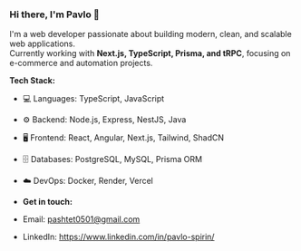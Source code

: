 ### Hi there, I'm Pavlo 👋  

I'm a web developer passionate about building modern, clean, and scalable web applications.  
Currently working with **Next.js, TypeScript, Prisma, and tRPC**, focusing on e-commerce and automation projects.

**Tech Stack:**  
- 💻 Languages: TypeScript, JavaScript 
- ⚙️ Backend: Node.js, Express, NestJS, Java
- 🖥️ Frontend: React, Angular, Next.js, Tailwind, ShadCN  
- 🗄️ Databases: PostgreSQL, MySQL, Prisma ORM  
- ☁️ DevOps: Docker, Render, Vercel

- **Get in touch:**  
- Email: pashtet0501@gmail.com  
- LinkedIn: https://www.linkedin.com/in/pavlo-spirin/
